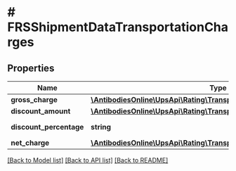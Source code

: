 # # FRSShipmentDataTransportationCharges

## Properties

Name | Type | Description | Notes
------------ | ------------- | ------------- | -------------
**gross_charge** | [**\AntibodiesOnline\UpsApi\Rating\TransportationChargesGrossCharge**](TransportationChargesGrossCharge.md) |  |
**discount_amount** | [**\AntibodiesOnline\UpsApi\Rating\TransportationChargesDiscountAmount**](TransportationChargesDiscountAmount.md) |  |
**discount_percentage** | **string** | Discount Percentage |
**net_charge** | [**\AntibodiesOnline\UpsApi\Rating\TransportationChargesNetCharge**](TransportationChargesNetCharge.md) |  |

[[Back to Model list]](../../README.md#models) [[Back to API list]](../../README.md#endpoints) [[Back to README]](../../README.md)
